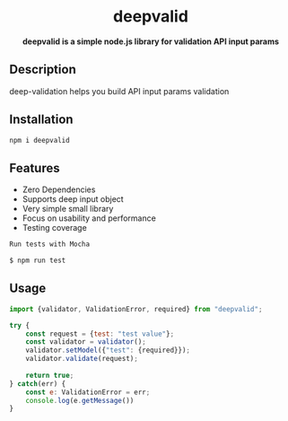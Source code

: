 <h1 align="center"> deepvalid </h1>
<p align="center">
  <b>deepvalid is a simple node.js library for validation API input params</b>
</p>

## Description
deep-validation helps you build API input params validation

## Installation

```bash
npm i deepvalid
```

## Features

* Zero Dependencies
* Supports deep input object
* Very simple small library
* Focus on usability and performance
* Testing coverage


```bash
Run tests with Mocha

$ npm run test
```

## Usage

```javascript
import {validator, ValidationError, required} from "deepvalid";

try {
    const request = {test: "test value"};
    const validator = validator();
    validator.setModel({"test": {required}});
    validator.validate(request);
    
    return true;
} catch(err) {
    const e: ValidationError = err;
    console.log(e.getMessage())
}

```
